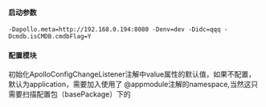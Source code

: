 #### 启动参数
````
-Dapollo.meta=http://192.168.0.194:8080 -Denv=dev -Didc=qqq -Dcmdb.isCMDB.cmdbFlag=Y
````
#### 配置模块
初始化ApolloConfigChangeListener注解中value属性的默认值，如果不配置，默认为application，需要加入使用了
@appmodule注解的namespace,当然这只需要扫描配置包（basePackage）下的
